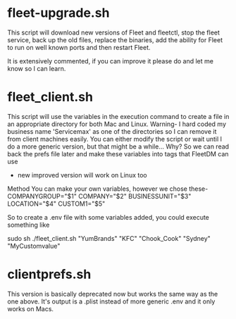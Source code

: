 # fleet-upgrade.sh
This script will download new versions of Fleet and fleetctl, 
stop the fleet service, 
back up the old files,
replace the binaries,
add the ability for Fleet to run on well known ports
and then restart Fleet.

It is extensively commented, if you can improve it please do and let me know so I can learn.

# fleet_client.sh
This script will use the variables in the execution command to create a file in an appropriate directory for both Mac and Linux.
Warning- I hard coded my business name 'Servicemax' as one of the directories so I can remove it from client machines easily. You can either modify the script or wait until I do a more generic version, but that might be a while...
Why? 
So we can read back the prefs file later and make these variables into tags that FleetDM can use
- new improved version will work on Linux too

Method
You can make your own variables, however we chose these-
COMPANYGROUP="$1"
COMPANY="$2"
BUSINESSUNIT="$3"
LOCATION="$4"
CUSTOM1="$5"

So to create a .env file with some variables added, you could execute something like 

sudo sh ./fleet_client.sh "YumBrands" "KFC" "Chook_Cook" "Sydney" "MyCustomvalue"


# clientprefs.sh
This version is basically deprecated now but works the same way as the one above. It's output is a .plist instead of more generic .env and it only works on Macs.
